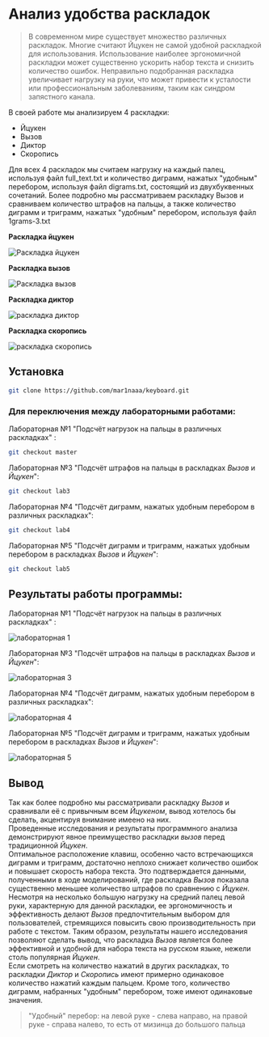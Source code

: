 # Анализ удобства раскладок
> В современном мире существует множество различных раскладок. Многие считают Йцукен не самой удобной раскладкой для использования.
> Использование наиболее эргономичной раскладки может существенно ускорить набор текста и снизить количество ошибок.
> Неправильно подобранная раскладка увеличивает нагрузку на руки, что может привести к усталости или профессиональным заболеваниям, таким как синдром запястного канала.




В своей работе мы анализируем 4 раскладки:
* Йцукен
* Вызов
* Диктор
* Скоропись

Для всех 4 раскладок мы считаем нагрузку на каждый палец, используя файл full_text.txt и количество диграмм, нажатых "удобным" перебором, используя файл digrams.txt, состоящий из двухбуквенных сочетаний.
Более подробно мы рассматриваем раскладку Вызов и сравниваем количество штрафов на пальцы, а также количество диграмм и триграмм, нажатых "удобным" перебором, используя файл 1grams-3.txt


**Раскладка йцукен**

![Раскладка йцукен](https://st.overclockers.ru/legacy/v3/02/29/29/2016/04/10/0u4311987e-6f40b1c2-549b7887.png)

**Раскладка вызов**

![Раскладка вызов](https://sun9-35.userapi.com/impg/MA8uqTjVNU8NyTRoinvH8OJBnxIP8Eke5m4GLA/YD33B3uGVAM.jpg?size=1728x576&quality=95&sign=ebf334233bddaa58f6ede4e2e23baf5e&type=album)

**Раскладка диктор**

![раскладка диктор](https://sun9-54.userapi.com/impg/l8jpSm6nDYG_80EUwio_EbE0ijSewHzH1LkdFw/cSANdY32a7o.jpg?size=742x256&quality=95&sign=adbbb76d316f284d7d3ea0b6f1a755ad&type=album)

**Раскладка скоропись**

![раскладка скоропись](https://sun9-77.userapi.com/impg/_qiS-UbsM_U3DgoxK-yPLOAfGEM0VMJvGqhG4g/VZrc0FOXDWk.jpg?size=710x245&quality=95&sign=430bc5534cf9e508e03e4f1c184b6ae3&type=album)




## Установка


```sh
git clone https://github.com/mar1naaa/keyboard.git
```
### Для переключения между лабораторными работами:  

Лабораторная №1 "Подсчёт нагрузок на пальцы в различных раскладках" :
```sh
git checkout master
```
Лабораторная №3 "Подсчёт штрафов на пальцы в раскладках *Вызов* и *Йцукен*":
```sh
git checkout lab3
```
Лабораторная №4 "Подсчёт диграмм, нажатых удобным перебором в различных раскладках":
```sh
git checkout lab4
```
Лабораторная №5 "Подсчёт диграмм и триграмм, нажатых удобным перебором в раскладках *Вызов* и *Йцукен*":
```sh
git checkout lab5
```
## Результаты работы программы:

Лабораторная №1 "Подсчёт нагрузок на пальцы в различных раскладках" :

![лабораторная 1](https://sun83-2.userapi.com/impg/oiojL25YSTuk5HL_9l4Hb1EJ3EvQ_0u77QlRMQ/vz3aaGkvufo.jpg?size=1000x600&quality=96&sign=5123301d6a68f5b4263a0c0ee207599e&type=album)

Лабораторная №3 "Подсчёт штрафов на пальцы в раскладках *Вызов* и *Йцукен*":

![лабораторная 3](https://sun9-75.userapi.com/impg/LoNv6hDQHHcfDP7R2Ss1MyP9zlvy6bg9JDBByg/n4zxCHhx8uc.jpg?size=1000x600&quality=95&sign=3b75ffe9835befe5653755c54f7a30ab&type=album)

Лабораторная №4 "Подсчёт диграмм, нажатых удобным перебором в различных раскладках":

![лабораторная 4](https://sun9-67.userapi.com/impg/I1FIfOCDN0w83oy9mBy_WOWOj8zKRl4jSpWv4w/V-qTFpTyGsM.jpg?size=1000x600&quality=95&sign=c85e61406f64c8fb00c99bd4e3e06029&type=album)

Лабораторная №5 "Подсчёт диграмм и триграмм, нажатых удобным перебором в раскладках *Вызов* и *Йцукен*":

![лабораторная 5](https://sun9-25.userapi.com/impg/aBzTWkaiCiCODhCz2WMMFhFGFbJJfupsSMDCoA/lH9oFlF4j14.jpg?size=1440x600&quality=95&sign=be04780a4b556388591079242bf2194a&type=album)


## Вывод

  Так как более подробно мы рассматривали раскладку *Вызов* и сравнивали её с привычным всем *Йцукеном*, вывод хотелось бы сделать, акцентируя внимание имеено на них.  
  Проведенные исследования и результаты программного анализа демонстрируют явное преимущество раскладки *вызов* перед традиционной *Йцукен*.  
  Оптимальное расположение клавиш, особенно часто встречающихся диграмм и триграмм, достаточно неплохо снижает количество ошибок и повышает скорость набора текста. Это подтверждается данными, полученными в ходе моделирований, где раскладка *Вызов* показала существенно меньшее количество штрафов по сравнению с *Йцукен*. Несмотря на несколько большую нагрузку на средний палец левой руки, характерную для данной раскладки, ее эргономичность и эффективность делают *Вызов* предпочтительным выбором для пользователей, стремящихся повысить свою производительность при работе с текстом. Таким образом, результаты нашего исследования позволяют сделать вывод, что раскладка *Вызов* является более эффективной и удобной для набора текста на русском языке, нежели столь популярная *Йцукен*.    
Если смотреть на количество нажатий в других раскладках, то раскладки *Диктор* и *Скоропись* имеют примерно одинаковое количество нажатий каждым пальцем. Кроме того, количество диграмм, набранных "удобным" перебором, тоже имеют одинаковые значения.   
  
> "Удобный" перебор: на левой руке - слева направо, на правой руке - справа налево, то есть от мизинца до большого пальца




